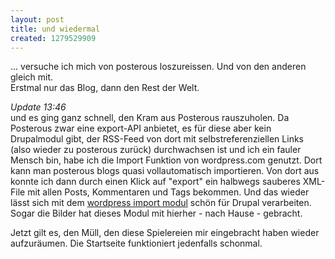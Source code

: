 ```yaml
---
layout: post
title: und wiedermal
created: 1279529909
---
```

... versuche ich mich von posterous loszureissen. Und von den anderen gleich mit.  
Erstmal nur das Blog, dann den Rest der Welt.

*Update 13:46*  
und es ging ganz schnell, den Kram aus Posterous rauszuholen. 
Da Posterous zwar eine export-API anbietet, es für diese aber kein Drupalmodul 
gibt, der RSS-Feed von dort mit selbstreferenziellen Links (also wieder zu 
posterous zurück) durchwachsen ist und ich ein fauler Mensch bin, habe ich die 
Import Funktion von wordpress.com genutzt. Dort kann man posterous blogs quasi 
vollautomatisch importieren. Von dort aus konnte ich dann durch einen Klick auf 
"export" ein halbwegs sauberes XML-File mit allen Posts, Kommentaren und Tags 
bekommen. Und das wieder lässt sich mit dem 
[wordpress import modul](http://drupal.org/project/wordpress_import) schön für 
Drupal verarbeiten. Sogar die Bilder hat dieses Modul mit hierher - nach Hause - 
gebracht.

Jetzt gilt es, den Müll, den diese Spielereien mir eingebracht haben wieder 
aufzuräumen. Die Startseite funktioniert jedenfalls schonmal.
